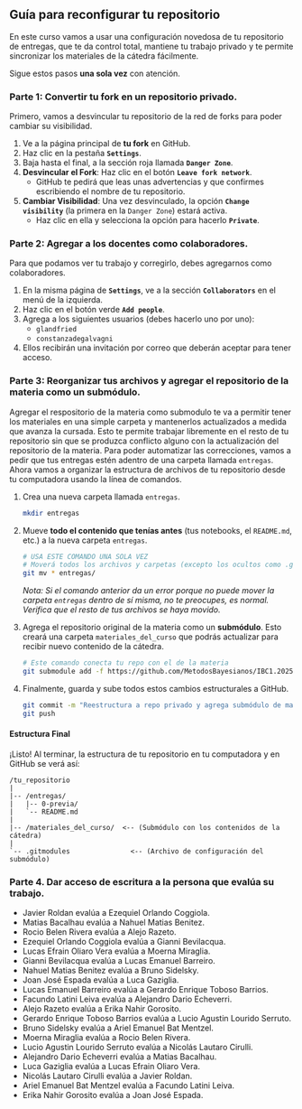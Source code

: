 ## Guía para reconfigurar tu repositorio

En este curso vamos a usar una configuración novedosa de tu repositorio de entregas, que te da control total, mantiene tu trabajo privado y te permite sincronizar los materiales de la cátedra fácilmente.

Sigue estos pasos **una sola vez** con atención.

### Parte 1: Convertir tu fork en un repositorio privado.

Primero, vamos a desvincular tu repositorio de la red de forks para poder cambiar su visibilidad.

1.  Ve a la página principal de **tu fork** en GitHub.
2.  Haz clic en la pestaña **`Settings`**.
3.  Baja hasta el final, a la sección roja llamada **`Danger Zone`**.
4.  **Desvincular el Fork**: Haz clic en el botón **`Leave fork network`**.
      * GitHub te pedirá que leas unas advertencias y que confirmes escribiendo el nombre de tu repositorio.
5.  **Cambiar Visibilidad**: Una vez desvinculado, la opción **`Change visibility`** (la primera en la `Danger Zone`) estará activa.
      * Haz clic en ella y selecciona la opción para hacerlo **`Private`**.

### Parte 2: Agregar a los docentes como colaboradores.

Para que podamos ver tu trabajo y corregirlo, debes agregarnos como colaboradores.

1.  En la misma página de **`Settings`**, ve a la sección **`Collaborators`** en el menú de la izquierda.
2.  Haz clic en el botón verde **`Add people`**.
3.  Agrega a los siguientes usuarios (debes hacerlo uno por uno):
      * `glandfried`
      * `constanzadegalvagni`
4.  Ellos recibirán una invitación por correo que deberán aceptar para tener acceso.

### Parte 3: Reorganizar tus archivos y agregar el repositorio de la materia como un submódulo.

Agregar el respositorio de la materia como submodulo te va a permitir tener los materiales en una simple carpeta y mantenerlos actualizados a medida que avanza la cursada.
Esto te permite trabajar libremente en el resto de tu repositorio sin que se produzca conflicto alguno con la actualización del repositorio de la materia.
Para poder automatizar las correcciones, vamos a pedir que tus entregas estén adentro de una carpeta llamada `entregas`.
Ahora vamos a organizar la estructura de archivos de tu repositorio desde tu computadora usando la línea de comandos.

1.  Crea una nueva carpeta llamada `entregas`.

    ```bash
    mkdir entregas
    ```

2.  Mueve **todo el contenido que tenías antes** (tus notebooks, el `README.md`, etc.) a la nueva carpeta `entregas`.

    ```bash
    # USA ESTE COMANDO UNA SOLA VEZ
    # Moverá todos los archivos y carpetas (excepto los ocultos como .git) a 'entregas/'
    git mv * entregas/
    ```

    *Nota: Si el comando anterior da un error porque no puede mover la carpeta `entregas` dentro de sí misma, no te preocupes, es normal. Verifica que el resto de tus archivos se haya movido.*

3.  Agrega el repositorio original de la materia como un **submódulo**. Esto creará una carpeta `materiales_del_curso` que podrás actualizar para recibir nuevo contenido de la cátedra.

    ```bash
    # Este comando conecta tu repo con el de la materia
    git submodule add -f https://github.com/MetodosBayesianos/IBC1.2025.2.git materiales_del_curso
    ```

4.  Finalmente, guarda y sube todos estos cambios estructurales a GitHub.

    ```bash
    git commit -m "Reestructura a repo privado y agrega submódulo de materiales"
    git push
    ```

#### Estructura Final

¡Listo\! Al terminar, la estructura de tu repositorio en tu computadora y en GitHub se verá así:

```
/tu_repositorio
|
|-- /entregas/
|   |-- 0-previa/
|   `-- README.md
|
|-- /materiales_del_curso/  <-- (Submódulo con los contenidos de la cátedra)
|
`-- .gitmodules               <-- (Archivo de configuración del submódulo)
```

### Parte 4. Dar acceso de escritura a la persona que evalúa su trabajo.

- Javier Roldan evalúa a Ezequiel Orlando Coggiola.
- Matias Bacalhau evalúa a Nahuel Matias Benitez.
- Rocio Belen Rivera evalúa a Alejo Razeto.
- Ezequiel Orlando Coggiola evalúa a Gianni Bevilacqua.
- Lucas Efrain Oliaro Vera evalúa a Moerna Miraglia.
- Gianni Bevilacqua evalúa a Lucas Emanuel Barreiro.
- Nahuel Matias Benitez evalúa a Bruno Sidelsky.
- Joan José Espada evalúa a Luca Gaziglia.
- Lucas Emanuel Barreiro evalúa a Gerardo Enrique Toboso Barrios.
- Facundo Latini Leiva evalúa a Alejandro Dario Echeverri.
- Alejo Razeto evalúa a Erika Nahir Gorosito.
- Gerardo Enrique Toboso Barrios evalúa a Lucio Agustin Lourido Serruto.
- Bruno Sidelsky evalúa a Ariel Emanuel Bat Mentzel.
- Moerna Miraglia evalúa a Rocio Belen Rivera.
- Lucio Agustin Lourido Serruto evalúa a Nicolás Lautaro Cirulli.
- Alejandro Dario Echeverri evalúa a Matias Bacalhau.
- Luca Gaziglia evalúa a Lucas Efrain Oliaro Vera.
- Nicolás Lautaro Cirulli evalúa a Javier Roldan.
- Ariel Emanuel Bat Mentzel evalúa a Facundo Latini Leiva.
- Erika Nahir Gorosito evalúa a Joan José Espada.
